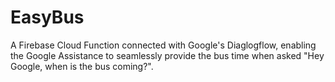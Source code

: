 # EasyBus
A Firebase Cloud Function connected with Google's Diaglogflow, enabling the Google Assistance to seamlessly provide the bus time when asked "Hey Google, when is the bus coming?".

